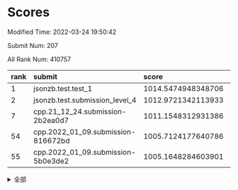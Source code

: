 # Scores

Modified Time: 2022-03-24 19:50:42

Submit Num: 207

All Rank Num: 410757

| rank |               submit               |       score        |       sigma        | pk_num |
| :--- | :--------------------------------- | :----------------- | :----------------- | :----- |
| 1    | jsonzb.test.test_1                 | 1014.5474948348706 | 0.8481552365570644 | 7939   |
| 2    | jsonzb.test.submission_level_4     | 1012.9721342113933 | 0.7935858042052938 | 7940   |
| 7    | cpp.21_12_24.submission-2b2ea0d7   | 1011.1548312931386 | 0.7736848732352317 | 7939   |
| 54   | cpp.2022_01_09.submission-816672bd | 1005.7124177640786 | 0.7184800452153424 | 7936   |
| 55   | cpp.2022_01_09.submission-5b0e3de2 | 1005.1648284603901 | 0.7266552655525059 | 7942   |


<details>
<summary>全部</summary>

| rank |                 submit                 |       score        |       sigma        | pk_num |
| :--- | :------------------------------------- | :----------------- | :----------------- | :----- |
| 1    | jsonzb.test.test_1                     | 1014.5474948348706 | 0.8481552365570644 | 7939   |
| 2    | jsonzb.test.submission_level_4         | 1012.9721342113933 | 0.7935858042052938 | 7940   |
| 3    | gobigger.level_3.submission_level_3_24 | 1011.7327126405683 | 0.7981960469548939 | 7939   |
| 4    | gobigger.level_3.submission_level_3_30 | 1011.4479939104722 | 0.7768600391593776 | 7940   |
| 5    | gobigger.level_3.submission_level_3_27 | 1011.3227123698068 | 0.7853879808132365 | 7935   |
| 6    | gobigger.level_3.submission_level_3_9  | 1011.2628923448509 | 0.7747301007446378 | 7939   |
| 7    | cpp.21_12_24.submission-2b2ea0d7       | 1011.1548312931386 | 0.7736848732352317 | 7939   |
| 8    | gobigger.level_3.submission_level_3_39 | 1010.9271381698102 | 0.7734206782321487 | 7937   |
| 9    | gobigger.level_3.submission_level_3_34 | 1010.8745278559693 | 0.7738285908228492 | 7941   |
| 10   | gobigger.level_3.submission_level_3_21 | 1010.7279548740446 | 0.7967499652767768 | 7939   |
| 11   | gobigger.level_3.submission_level_3_11 | 1010.7114500885381 | 0.7661340944267827 | 7939   |
| 12   | gobigger.level_3.submission_level_3_19 | 1010.5525361457585 | 0.7923110786491867 | 7938   |
| 13   | gobigger.level_3.submission_level_3_23 | 1010.4839570901304 | 0.7654300556241096 | 7941   |
| 14   | gobigger.level_3.submission_level_3_45 | 1010.3923052448131 | 0.7487148336934906 | 7933   |
| 15   | gobigger.level_3.submission_level_3_47 | 1010.3794678723432 | 0.7568021322224769 | 7939   |
| 16   | gobigger.level_3.submission_level_3_36 | 1010.3637695743794 | 0.7815623318437028 | 7939   |
| 17   | gobigger.level_3.submission_level_3_28 | 1010.3621844683424 | 0.7654795777135084 | 7941   |
| 18   | gobigger.level_3.submission_level_3_15 | 1010.3609707724789 | 0.7686019490297347 | 7940   |
| 19   | gobigger.level_3.submission_level_3_32 | 1010.3535855738951 | 0.7665112674879482 | 7938   |
| 20   | gobigger.level_3.submission_level_3_49 | 1010.3488070789605 | 0.752170725118595  | 7938   |
| 21   | gobigger.level_3.submission_level_3_48 | 1010.2962361419413 | 0.7649493416151314 | 7933   |
| 22   | gobigger.level_3.submission_level_3_13 | 1010.157670378038  | 0.767322723513055  | 7940   |
| 23   | gobigger.level_3.submission_level_3_22 | 1010.089673623741  | 0.7686940965365467 | 7937   |
| 24   | gobigger.level_3.submission_level_3_25 | 1010.070232574744  | 0.760542543289812  | 7943   |
| 25   | gobigger.level_3.submission_level_3_5  | 1010.034902569525  | 0.7537124849424747 | 7940   |
| 26   | gobigger.level_3.submission_level_3_42 | 1009.9998118380973 | 0.753208614575392  | 7937   |
| 27   | gobigger.level_3.submission_level_3_20 | 1009.9259385026398 | 0.7451102733537058 | 7932   |
| 28   | gobigger.level_3.submission_level_3_18 | 1009.7844507909856 | 0.7611356798858074 | 7939   |
| 29   | gobigger.level_3.submission_level_3_46 | 1009.733058989063  | 0.765452833205114  | 7938   |
| 30   | gobigger.level_3.submission_level_3_29 | 1009.662987303959  | 0.7581599659279381 | 7935   |
| 31   | gobigger.level_3.submission_level_3_16 | 1009.6087170906278 | 0.746755060893571  | 7936   |
| 32   | gobigger.level_3.submission_level_3_43 | 1009.5981125172724 | 0.7616132711782168 | 7940   |
| 33   | gobigger.level_3.submission_level_3_7  | 1009.5411605860494 | 0.746781678475752  | 7938   |
| 34   | gobigger.level_3.submission_level_3_26 | 1009.4478769599901 | 0.7767832253203399 | 7935   |
| 35   | gobigger.level_3.submission_level_3_33 | 1009.4405944672009 | 0.7548487360837075 | 7937   |
| 36   | gobigger.level_3.submission_level_3_1  | 1009.4219439630172 | 0.7710973386288431 | 7933   |
| 37   | gobigger.level_3.submission_level_3_4  | 1009.2784875450137 | 0.7432629711558235 | 7930   |
| 38   | gobigger.level_3.submission_level_3_40 | 1009.2735860076707 | 0.7599641490857153 | 7940   |
| 39   | gobigger.level_3.submission_level_3_44 | 1009.2589685286542 | 0.7792617738120486 | 7936   |
| 40   | gobigger.level_3.submission_level_3_12 | 1009.2334104884939 | 0.7420441912478309 | 7945   |
| 41   | gobigger.level_3.submission_level_3_2  | 1009.2319407884623 | 0.7481500361901553 | 7937   |
| 42   | gobigger.level_3.submission_level_3_41 | 1009.1343113928792 | 0.7461107856290763 | 7937   |
| 43   | gobigger.level_3.submission_level_3_8  | 1009.0730904880402 | 0.7325952828671692 | 7932   |
| 44   | gobigger.level_3.submission_level_3_0  | 1008.9642933192509 | 0.7534597132458895 | 7941   |
| 45   | gobigger.level_3.submission_level_3_35 | 1008.9629511220166 | 0.7266832041691869 | 7937   |
| 46   | gobigger.level_3.submission_level_3_17 | 1008.9472171010153 | 0.7509137594085549 | 7938   |
| 47   | gobigger.level_3.submission_level_3_10 | 1008.923409312857  | 0.7350931055156369 | 7933   |
| 48   | gobigger.level_3.submission_level_3_3  | 1008.9163066891638 | 0.7492908633765584 | 7939   |
| 49   | gobigger.level_3.submission_level_3_6  | 1008.8643746850421 | 0.7226191496755907 | 7935   |
| 50   | gobigger.level_3.submission_level_3_14 | 1008.7636941263817 | 0.7452831309738167 | 7938   |
| 51   | gobigger.level_3.submission_level_3_31 | 1008.3661988626249 | 0.7457617327477656 | 7932   |
| 52   | gobigger.level_3.submission_level_3_37 | 1008.3620877677843 | 0.7426820690031489 | 7938   |
| 53   | gobigger.level_3.submission_level_3_38 | 1008.2090940113789 | 0.752412428314335  | 7939   |
| 54   | cpp.2022_01_09.submission-816672bd     | 1005.7124177640786 | 0.7184800452153424 | 7936   |
| 55   | cpp.2022_01_09.submission-5b0e3de2     | 1005.1648284603901 | 0.7266552655525059 | 7942   |
| 56   | gobigger.level_1.submission_level_1_19 | 1004.9207824004658 | 0.7237952275069756 | 7930   |
| 57   | gobigger.level_1.submission_level_1_35 | 1004.6084302200059 | 0.7153966516411135 | 7936   |
| 58   | gobigger.level_1.submission_level_1_11 | 1004.54715785566   | 0.7140869984812905 | 7932   |
| 59   | gobigger.level_1.submission_level_1_14 | 1004.2240529614149 | 0.7116084995389895 | 7941   |
| 60   | gobigger.level_1.submission_level_1_34 | 1004.0207904755158 | 0.7240598591021744 | 7942   |
| 61   | gobigger.level_1.submission_level_1_36 | 1003.9945721324569 | 0.706298761329143  | 7931   |
| 62   | gobigger.level_1.submission_level_1_8  | 1003.9635142482656 | 0.7170475242659637 | 7936   |
| 63   | gobigger.level_1.submission_level_1_2  | 1003.9324173560291 | 0.7150892137596283 | 7939   |
| 64   | gobigger.level_1.submission_level_1_37 | 1003.9056249066228 | 0.7139553336884339 | 7937   |
| 65   | gobigger.level_1.submission_level_1_32 | 1003.8367266908956 | 0.7142127163308977 | 7933   |
| 66   | gobigger.level_1.submission_level_1_13 | 1003.8189576473346 | 0.715283754939078  | 7934   |
| 67   | gobigger.level_1.submission_level_1_22 | 1003.7988985083834 | 0.7064167706340228 | 7937   |
| 68   | gobigger.level_1.submission_level_1_6  | 1003.7926007165947 | 0.7064608894141927 | 7935   |
| 69   | gobigger.level_1.submission_level_1_5  | 1003.6384220173937 | 0.7238184236472871 | 7940   |
| 70   | gobigger.level_1.submission_level_1_49 | 1003.6206531717287 | 0.7095113124263084 | 7939   |
| 71   | gobigger.level_1.submission_level_1_45 | 1003.6178769517236 | 0.7155188484755206 | 7939   |
| 72   | gobigger.level_1.submission_level_1_12 | 1003.5266966147702 | 0.7194224450946559 | 7940   |
| 73   | gobigger.level_1.submission_level_1_40 | 1003.3976888563909 | 0.7154479223425675 | 7939   |
| 74   | gobigger.level_1.submission_level_1_27 | 1003.3917576113699 | 0.7138538175357235 | 7936   |
| 75   | gobigger.level_1.submission_level_1_9  | 1003.3899297430537 | 0.7103943029413539 | 7938   |
| 76   | gobigger.level_1.submission_level_1_4  | 1003.3594801992089 | 0.7167753676629591 | 7934   |
| 77   | gobigger.level_1.submission_level_1_23 | 1003.3342809724975 | 0.7173315897509696 | 7942   |
| 78   | gobigger.level_1.submission_level_1_29 | 1003.3322113678188 | 0.7161894919526386 | 7943   |
| 79   | gobigger.level_1.submission_level_1_17 | 1003.3161729551776 | 0.712507268490499  | 7932   |
| 80   | gobigger.level_1.submission_level_1_1  | 1003.3032360246215 | 0.7114131532617533 | 7937   |
| 81   | gobigger.level_1.submission_level_1_38 | 1003.236452813778  | 0.7198979246532747 | 7939   |
| 82   | gobigger.level_1.submission_level_1_28 | 1003.2231432529682 | 0.7175025811279339 | 7934   |
| 83   | gobigger.level_1.submission_level_1_3  | 1003.1934542279344 | 0.7214170919560252 | 7942   |
| 84   | gobigger.level_1.submission_level_1_16 | 1003.1750412473671 | 0.7229577331249499 | 7935   |
| 85   | gobigger.level_1.submission_level_1_0  | 1003.1749485579859 | 0.7134625949925525 | 7940   |
| 86   | gobigger.level_1.submission_level_1_10 | 1003.1563064304968 | 0.7156593394550288 | 7939   |
| 87   | gobigger.level_1.submission_level_1_43 | 1003.1185093250566 | 0.7183034544062796 | 7933   |
| 88   | gobigger.level_1.submission_level_1_48 | 1003.02795852253   | 0.7148624193520404 | 7938   |
| 89   | gobigger.level_1.submission_level_1_25 | 1002.9867522521216 | 0.7001225640576936 | 7935   |
| 90   | gobigger.level_1.submission_level_1_33 | 1002.9414404456877 | 0.7184223323694134 | 7938   |
| 91   | gobigger.level_1.submission_level_1_44 | 1002.9315113002714 | 0.7233609864148756 | 7940   |
| 92   | gobigger.level_1.submission_level_1_47 | 1002.8672598555559 | 0.7193277696149664 | 7936   |
| 93   | gobigger.level_1.submission_level_1_15 | 1002.8618316972525 | 0.7125938038365986 | 7939   |
| 94   | gobigger.level_1.submission_level_1_46 | 1002.8230332478737 | 0.7090671316876446 | 7937   |
| 95   | gobigger.level_1.submission_level_1_41 | 1002.8114310536325 | 0.7006605692413341 | 7938   |
| 96   | gobigger.level_1.submission_level_1_21 | 1002.773114635082  | 0.6993982075464795 | 7943   |
| 97   | gobigger.level_1.submission_level_1_39 | 1002.7233471206936 | 0.7205109684394116 | 7936   |
| 98   | gobigger.level_1.submission_level_1_42 | 1002.6572449387971 | 0.7235725864894615 | 7936   |
| 99   | gobigger.level_1.submission_level_1_26 | 1002.6087378080163 | 0.7226812804923142 | 7936   |
| 100  | gobigger.level_1.submission_level_1_18 | 1002.5445442744383 | 0.7050139759469198 | 7935   |
| 101  | gobigger.level_1.submission_level_1_30 | 1002.516097069098  | 0.7084862274021885 | 7942   |
| 102  | gobigger.level_1.submission_level_1_7  | 1002.3889190336307 | 0.7017981435069638 | 7938   |
| 103  | gobigger.level_1.submission_level_1_24 | 1002.3346025988675 | 0.7001134772271288 | 7932   |
| 104  | gobigger.level_1.submission_level_1_20 | 1002.2191651413806 | 0.7114538340182703 | 7940   |
| 105  | gobigger.level_1.submission_level_1_31 | 1001.913903268227  | 0.6989589362602997 | 7933   |
| 106  | gobigger.random.submission_random_15   | 997.7372735094791  | 0.6995460569946523 | 7939   |
| 107  | gobigger.random.submission_random_12   | 997.5128628372468  | 0.7094235383062673 | 7935   |
| 108  | gobigger.random.submission_random_19   | 997.1536257722511  | 0.7115305545447358 | 7941   |
| 109  | gobigger.random.submission_random_31   | 997.0216241601242  | 0.7183450618626729 | 7939   |
| 110  | gobigger.random.submission_random_8    | 996.9791376447589  | 0.7010946992566083 | 7940   |
| 111  | gobigger.random.submission_random_24   | 996.8406267698241  | 0.7142555796969966 | 7937   |
| 112  | gobigger.random.submission_random_43   | 996.7723640610528  | 0.7025678273499156 | 7936   |
| 113  | gobigger.random.submission_random_48   | 996.7628571843574  | 0.711370419335572  | 7934   |
| 114  | gobigger.random.submission_random_49   | 996.59922198104    | 0.7034016921814299 | 7934   |
| 115  | gobigger.random.submission_random_39   | 996.580246095141   | 0.7115282170938843 | 7937   |
| 116  | gobigger.random.submission_random_17   | 996.5316735137646  | 0.7123213857250884 | 7938   |
| 117  | gobigger.random.submission_random_47   | 996.5274019636746  | 0.6978407102718334 | 7936   |
| 118  | gobigger.random.submission_random_4    | 996.3663640138031  | 0.7126739521757164 | 7932   |
| 119  | gobigger.random.submission_random_6    | 996.3516082205255  | 0.7100735079749606 | 7935   |
| 120  | gobigger.random.submission_random_10   | 996.3030818811461  | 0.7069239014763135 | 7937   |
| 121  | gobigger.random.submission_random_41   | 996.2981897372229  | 0.707875587597086  | 7935   |
| 122  | gobigger.random.submission_random_7    | 996.2713278995566  | 0.6950585534123737 | 7938   |
| 123  | gobigger.random.submission_random_34   | 996.158574009788   | 0.7095282789299253 | 7932   |
| 124  | gobigger.random.submission_random_45   | 996.101449582236   | 0.6908547122653209 | 7939   |
| 125  | gobigger.random.submission_random_9    | 996.09851340235    | 0.7038242280871554 | 7933   |
| 126  | gobigger.random.submission_random_37   | 996.0760330577298  | 0.7181712486544187 | 7940   |
| 127  | gobigger.random.submission_random_2    | 996.0713314375673  | 0.7038096199152435 | 7938   |
| 128  | gobigger.random.submission_random_23   | 996.0364019884527  | 0.7096844224055208 | 7939   |
| 129  | gobigger.random.submission_random_13   | 996.0193545701997  | 0.7245252796591061 | 7937   |
| 130  | gobigger.random.submission_random_30   | 995.9675827677175  | 0.7187511275823776 | 7937   |
| 131  | gobigger.random.submission_random_5    | 995.9582111176344  | 0.7226102659544746 | 7938   |
| 132  | gobigger.random.submission_random_11   | 995.9291162347258  | 0.7059590199623792 | 7940   |
| 133  | gobigger.random.submission_random_33   | 995.8896977760521  | 0.7075713560422539 | 7938   |
| 134  | gobigger.random.submission_random_29   | 995.8764140141388  | 0.715377415691858  | 7938   |
| 135  | gobigger.random.submission_random_28   | 995.8583628844676  | 0.7209253348857411 | 7940   |
| 136  | gobigger.random.submission_random_40   | 995.8144134074003  | 0.7164408044268795 | 7939   |
| 137  | gobigger.random.submission_random_46   | 995.8117317846968  | 0.7043148556484379 | 7940   |
| 138  | gobigger.random.submission_random_16   | 995.7972706975406  | 0.7076331291244711 | 7938   |
| 139  | gobigger.random.submission_random_18   | 995.730756339379   | 0.724269385468206  | 7936   |
| 140  | gobigger.random.submission_random_14   | 995.7139989106513  | 0.7256472468341912 | 7937   |
| 141  | gobigger.random.submission_random_26   | 995.6738083640752  | 0.7077463282713629 | 7934   |
| 142  | gobigger.random.submission_random_35   | 995.6148705749455  | 0.7133319864118408 | 7938   |
| 143  | gobigger.random.submission_random_36   | 995.5386751371292  | 0.7086230841857372 | 7937   |
| 144  | gobigger.random.submission_random_27   | 995.5270856715064  | 0.7079296644083052 | 7932   |
| 145  | gobigger.random.submission_random_25   | 995.5027906961215  | 0.7135504349529036 | 7932   |
| 146  | gobigger.random.submission_random_44   | 995.4617430057896  | 0.7096749508055769 | 7942   |
| 147  | gobigger.random.submission_random_1    | 995.383909793146   | 0.7200477853505649 | 7937   |
| 148  | gobigger.random.submission_random_32   | 995.3055461473156  | 0.7035397334204501 | 7935   |
| 149  | gobigger.random.submission_random_20   | 995.18640896143    | 0.7165283830057678 | 7937   |
| 150  | gobigger.random.submission_random_21   | 995.1570392463362  | 0.7064272479572969 | 7942   |
| 151  | gobigger.random.submission_random_0    | 995.120131558824   | 0.7068471631831924 | 7935   |
| 152  | gobigger.random.submission_random_38   | 995.0070927932302  | 0.7159675067607455 | 7939   |
| 153  | gobigger.random.submission_random_22   | 994.8387895577417  | 0.7054046908798992 | 7937   |
| 154  | gobigger.random.submission_random_3    | 994.8120232153403  | 0.7227288242929045 | 7940   |
| 155  | gobigger.random.submission_random_42   | 994.7892153901829  | 0.7234462163762221 | 7938   |
| 156  | gobigger.level_2.submission_level_2_21 | 994.1988832038546  | 0.7327273361348294 | 7941   |
| 157  | gobigger.level_2.submission_level_2_35 | 994.0934490565334  | 0.7381031115942116 | 7937   |
| 158  | gobigger.level_2.submission_level_2_6  | 993.9157442022513  | 0.7277142030288796 | 7934   |
| 159  | gobigger.level_2.submission_level_2_44 | 993.7899315741072  | 0.7328588077922887 | 7938   |
| 160  | gobigger.level_2.submission_level_2_19 | 993.6187976530244  | 0.7510545263042281 | 7939   |
| 161  | gobigger.level_2.submission_level_2_30 | 993.437641481503   | 0.7367858872917755 | 7935   |
| 162  | gobigger.level_2.submission_level_2_34 | 993.2944721705127  | 0.7328195305837797 | 7938   |
| 163  | gobigger.level_2.submission_level_2_2  | 993.1991115746652  | 0.7452117679969205 | 7936   |
| 164  | gobigger.level_2.submission_level_2_20 | 993.1419181519514  | 0.7444962762295706 | 7929   |
| 165  | gobigger.level_2.submission_level_2_23 | 993.1410334466524  | 0.7394822791889919 | 7934   |
| 166  | gobigger.level_2.submission_level_2_49 | 993.095333579213   | 0.7581890722332764 | 7937   |
| 167  | gobigger.level_2.submission_level_2_43 | 993.0603601355857  | 0.7415018654372539 | 7934   |
| 168  | gobigger.level_2.submission_level_2_1  | 992.9919930220022  | 0.7348096054483395 | 7941   |
| 169  | gobigger.level_2.submission_level_2_16 | 992.8786060523539  | 0.7555077492973634 | 7937   |
| 170  | gobigger.level_2.submission_level_2_9  | 992.8767843413541  | 0.7487168958838286 | 7939   |
| 171  | gobigger.level_2.submission_level_2_29 | 992.8398727912595  | 0.7410282932389748 | 7940   |
| 172  | gobigger.level_2.submission_level_2_24 | 992.7555484971649  | 0.7400917464280622 | 7938   |
| 173  | gobigger.level_2.submission_level_2_42 | 992.7000772471002  | 0.7474635495103262 | 7939   |
| 174  | gobigger.level_2.submission_level_2_13 | 992.6942323413576  | 0.7383526229202576 | 7935   |
| 175  | gobigger.level_2.submission_level_2_22 | 992.6716623767022  | 0.7576022601928112 | 7937   |
| 176  | gobigger.level_2.submission_level_2_48 | 992.6258812623868  | 0.7261807444585308 | 7938   |
| 177  | gobigger.level_2.submission_level_2_15 | 992.6133108082241  | 0.7159197412543479 | 7935   |
| 178  | gobigger.level_2.submission_level_2_4  | 992.6109164918186  | 0.7349031746846534 | 7933   |
| 179  | gobigger.level_2.submission_level_2_10 | 992.5543884214303  | 0.7505218772420835 | 7938   |
| 180  | gobigger.level_2.submission_level_2_18 | 992.5491038235198  | 0.7372024152840061 | 7942   |
| 181  | gobigger.level_2.submission_level_2_39 | 992.3821398637278  | 0.750814733332427  | 7935   |
| 182  | gobigger.level_2.submission_level_2_32 | 992.3414254410129  | 0.7357565654725012 | 7935   |
| 183  | gobigger.level_2.submission_level_2_38 | 992.3361993527521  | 0.7503172544579404 | 7936   |
| 184  | gobigger.level_2.submission_level_2_28 | 992.1713434888985  | 0.7470943807907582 | 7941   |
| 185  | gobigger.level_2.submission_level_2_40 | 991.9989452944304  | 0.7514638533508993 | 7942   |
| 186  | gobigger.level_2.submission_level_2_5  | 991.9864496173411  | 0.7442481022563229 | 7936   |
| 187  | gobigger.level_2.submission_level_2_14 | 991.9671213558445  | 0.7514643794900359 | 7939   |
| 188  | gobigger.level_2.submission_level_2_47 | 991.9180253715333  | 0.7384369135717824 | 7941   |
| 189  | gobigger.level_2.submission_level_2_45 | 991.9073212592242  | 0.7387138913064218 | 7939   |
| 190  | gobigger.level_2.submission_level_2_8  | 991.8829394094515  | 0.7519846405952606 | 7940   |
| 191  | gobigger.level_2.submission_level_2_27 | 991.7912024879134  | 0.7315296856149465 | 7938   |
| 192  | gobigger.level_2.submission_level_2_0  | 991.7498660414298  | 0.7607665558408034 | 7942   |
| 193  | gobigger.level_2.submission_level_2_31 | 991.6908174011586  | 0.7602714232208624 | 7937   |
| 194  | gobigger.level_2.submission_level_2_33 | 991.6392582359823  | 0.7428359612150965 | 7936   |
| 195  | gobigger.level_2.submission_level_2_11 | 991.2478010467728  | 0.7515941320125911 | 7933   |
| 196  | gobigger.level_2.submission_level_2_7  | 991.2467519983206  | 0.7739659050232146 | 7940   |
| 197  | gobigger.level_2.submission_level_2_25 | 991.1373865364708  | 0.7553095628876554 | 7937   |
| 198  | gobigger.level_2.submission_level_2_46 | 991.0056772628694  | 0.7436153558128199 | 7938   |
| 199  | gobigger.level_2.submission_level_2_3  | 990.8038294708156  | 0.7407634032164968 | 7940   |
| 200  | gobigger.level_2.submission_level_2_26 | 990.7707833884156  | 0.7483788273638315 | 7937   |
| 201  | gobigger.level_2.submission_level_2_37 | 990.738118973793   | 0.7582426127051358 | 7937   |
| 202  | gobigger.level_2.submission_level_2_17 | 990.1517378238855  | 0.7685903358639086 | 7945   |
| 203  | gobigger.level_2.submission_level_2_41 | 990.0374660988075  | 0.7778554342178383 | 7935   |
| 204  | gobigger.level_2.submission_level_2_12 | 989.6411283140408  | 0.7750217514570015 | 7936   |
| 205  | gobigger.level_2.submission_level_2_36 | 989.3666956188742  | 0.7638393967759061 | 7934   |
| 206  | gobigger.none.submission_none_0        | 978.8072290167777  | 1.288085458176968  | 7938   |
| 207  | gobigger.none.submission_none_1        | 976.2756563698367  | 1.4442844491257811 | 7935   |

</details>